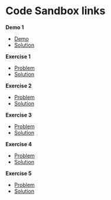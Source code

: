 # Code Sandbox links

**Demo 1**

- [Demo](https://codesandbox.io/s/github/bitovi/trainings/tree/main/unions-intersections/Demo1/problem)
- [Solution](https://codesandbox.io/s/github/bitovi/trainings/tree/main/unions-intersections/Demo1/solution)

**Exercise 1**

- [Problem](https://codesandbox.io/s/github/bitovi/trainings/tree/main/unions-intersections/Exercise1/problem)
- [Solution](https://codesandbox.io/s/github/bitovi/trainings/tree/main/unions-intersections/Exercise1/solution)

**Exercise 2**

- [Problem](https://codesandbox.io/s/github/bitovi/trainings/tree/main/unions-intersections/Exercise2/problem)
- [Solution](https://codesandbox.io/s/github/bitovi/trainings/tree/main/unions-intersections/Exercise2/solution)

**Exercise 3**

- [Problem](https://codesandbox.io/s/github/bitovi/trainings/tree/main/unions-intersections/Exercise3/problem)
- [Solution](https://codesandbox.io/s/github/bitovi/trainings/tree/main/unions-intersections/Exercise3/solution)

**Exercise 4**

- [Problem](https://codesandbox.io/s/github/bitovi/trainings/tree/main/unions-intersections/Exercise4/problem)
- [Solution](https://codesandbox.io/s/github/bitovi/trainings/tree/main/unions-intersections/Exercise4/solution)

**Exercise 5**

- [Problem](https://codesandbox.io/s/github/bitovi/trainings/tree/main/unions-intersections/Exercise5/problem)
- [Solution](https://codesandbox.io/s/github/bitovi/trainings/tree/main/unions-intersections/Exercise5/solution)
